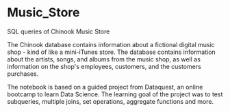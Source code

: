 # Music_Store
SQL queries of Chinook Music Store

The Chinook database contains information about a fictional digital music shop - kind of like a mini-iTunes store.
The database contains information about the artists, songs, and albums from the music shop, as well as information on the shop's employees, customers, and the customers purchases.

The notebook is based on a guided project from Dataquest, an online bootcamp to learn Data Science. The learning goal of the project was to test subqueries, multiple joins, set operations, aggregate functions and more.
